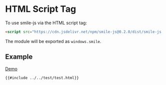 # HTML Script Tag

To use smile-js via the HTML script tag:

```html
<script src="https://cdn.jsdelivr.net/npm/smile-js@0.2.0/dist/smile-js.iife.js"></script>
```

The module will be exported as `windows.smile`.

## Example

[Demo](./examples/html/test.html)

```html
{{#include ../../test/test.html}}
```

